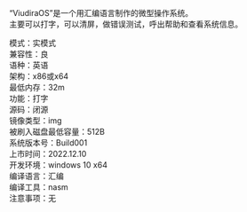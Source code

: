 “ViudiraOS”是一个用汇编语言制作的微型操作系统。  
主要可以打字，可以清屏，做错误测试，呼出帮助和查看系统信息。  

模式：实模式  
兼容性：良  
语种：英语  
架构：x86或x64  
最低内存：32m  
功能：打字  
源码：闭源  
镜像类型：img  
被刷入磁盘最低容量：512B  
系统版本号：Build001  
上市时间：2022.12.10  
开发环境：windows 10 x64  
编译语言：汇编  
编译工具：nasm  
注意事项：无
